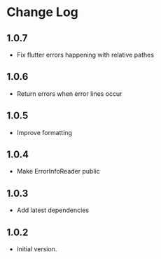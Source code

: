 # Change Log

## 1.0.7

- Fix flutter errors happening with relative pathes

## 1.0.6

- Return errors when error lines occur

## 1.0.5

- Improve formatting

## 1.0.4

- Make ErrorInfoReader public

## 1.0.3

- Add latest dependencies

## 1.0.2

- Initial version.
